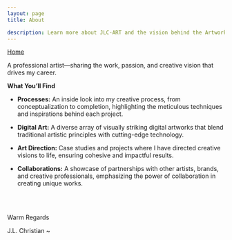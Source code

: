 ```yaml
---
layout: page
title: About

description: Learn more about JLC-ART and the vision behind the Artworks Codex.
---
```


<div class="flex-row-between">
	<a href="{{ https://seiminomore.github.io/JLC-Folio/ }}{{ site.baseurl}}"><i class="fa fa-home" aria-hidden="true"></i> Home</a>
	
</div>

A professional artist—sharing the work, passion, and creative vision that drives my career.

**What You’ll Find**

- **Processes:** An inside look into my creative process, from conceptualization to completion, highlighting the meticulous techniques and inspirations behind each project.

- **Digital Art:** A diverse array of visually striking digital artworks that blend traditional artistic principles with cutting-edge technology.

- **Art Direction:** Case studies and projects where I have directed creative visions to life, ensuring cohesive and impactful results.

- **Collaborations:** A showcase of partnerships with other artists, brands, and creative professionals, emphasizing the power of collaboration in creating unique works.
<br>
<br>




Warm Regards 

J.L. Christian ~
